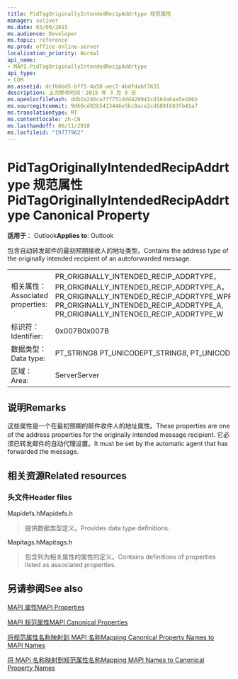 ```yaml
---
title: PidTagOriginallyIntendedRecipAddrtype 规范属性
manager: soliver
ms.date: 03/09/2015
ms.audience: Developer
ms.topic: reference
ms.prod: office-online-server
localization_priority: Normal
api_name:
- MAPI.PidTagOriginallyIntendedRecipAddrtype
api_type:
- COM
ms.assetid: dcfb6bd5-bff5-4a50-aec7-4bdfdabf7631
description: 上次修改时间：2015 年 3 月 9 日
ms.openlocfilehash: ddb2a246ca77f751ddd428941cd16da6aa5e286b
ms.sourcegitcommit: 9d60cd82b5413446e5bc8ace2cd689f683fb41a7
ms.translationtype: MT
ms.contentlocale: zh-CN
ms.lasthandoff: 06/11/2018
ms.locfileid: "19777962"
---
```

# <a name="pidtagoriginallyintendedrecipaddrtype-canonical-property"></a><span data-ttu-id="58f8b-103">PidTagOriginallyIntendedRecipAddrtype 规范属性</span><span class="sxs-lookup"><span data-stu-id="58f8b-103">PidTagOriginallyIntendedRecipAddrtype Canonical Property</span></span>

  
  
<span data-ttu-id="58f8b-104">**适用于**： Outlook</span><span class="sxs-lookup"><span data-stu-id="58f8b-104">**Applies to**: Outlook</span></span> 
  
<span data-ttu-id="58f8b-105">包含自动转发邮件的最初预期接收人的地址类型。</span><span class="sxs-lookup"><span data-stu-id="58f8b-105">Contains the address type of the originally intended recipient of an autoforwarded message.</span></span>
  
|||
|:-----|:-----|
|<span data-ttu-id="58f8b-106">相关属性：</span><span class="sxs-lookup"><span data-stu-id="58f8b-106">Associated properties:</span></span>  <br/> |<span data-ttu-id="58f8b-107">PR_ORIGINALLY_INTENDED_RECIP_ADDRTYPE，PR_ORIGINALLY_INTENDED_RECIP_ADDRTYPE_A，PR_ORIGINALLY_INTENDED_RECIP_ADDRTYPE_W</span><span class="sxs-lookup"><span data-stu-id="58f8b-107">PR_ORIGINALLY_INTENDED_RECIP_ADDRTYPE, PR_ORIGINALLY_INTENDED_RECIP_ADDRTYPE_A, PR_ORIGINALLY_INTENDED_RECIP_ADDRTYPE_W</span></span>  <br/> |
|<span data-ttu-id="58f8b-108">标识符：</span><span class="sxs-lookup"><span data-stu-id="58f8b-108">Identifier:</span></span>  <br/> |<span data-ttu-id="58f8b-109">0x007B</span><span class="sxs-lookup"><span data-stu-id="58f8b-109">0x007B</span></span>  <br/> |
|<span data-ttu-id="58f8b-110">数据类型：</span><span class="sxs-lookup"><span data-stu-id="58f8b-110">Data type:</span></span>  <br/> |<span data-ttu-id="58f8b-111">PT_STRING8 PT_UNICODE</span><span class="sxs-lookup"><span data-stu-id="58f8b-111">PT_STRING8, PT_UNICODE</span></span>  <br/> |
|<span data-ttu-id="58f8b-112">区域：</span><span class="sxs-lookup"><span data-stu-id="58f8b-112">Area:</span></span>  <br/> |<span data-ttu-id="58f8b-113">Server</span><span class="sxs-lookup"><span data-stu-id="58f8b-113">Server</span></span>  <br/> |
   
## <a name="remarks"></a><span data-ttu-id="58f8b-114">说明</span><span class="sxs-lookup"><span data-stu-id="58f8b-114">Remarks</span></span>

<span data-ttu-id="58f8b-115">这些属性是一个在最初预期的邮件收件人的地址属性。</span><span class="sxs-lookup"><span data-stu-id="58f8b-115">These properties are one of the address properties for the originally intended message recipient.</span></span> <span data-ttu-id="58f8b-116">它必须已转发邮件的自动代理设置。</span><span class="sxs-lookup"><span data-stu-id="58f8b-116">It must be set by the automatic agent that has forwarded the message.</span></span>
  
## <a name="related-resources"></a><span data-ttu-id="58f8b-117">相关资源</span><span class="sxs-lookup"><span data-stu-id="58f8b-117">Related resources</span></span>

### <a name="header-files"></a><span data-ttu-id="58f8b-118">头文件</span><span class="sxs-lookup"><span data-stu-id="58f8b-118">Header files</span></span>

<span data-ttu-id="58f8b-119">Mapidefs.h</span><span class="sxs-lookup"><span data-stu-id="58f8b-119">Mapidefs.h</span></span>
  
> <span data-ttu-id="58f8b-120">提供数据类型定义。</span><span class="sxs-lookup"><span data-stu-id="58f8b-120">Provides data type definitions.</span></span>
    
<span data-ttu-id="58f8b-121">Mapitags.h</span><span class="sxs-lookup"><span data-stu-id="58f8b-121">Mapitags.h</span></span>
  
> <span data-ttu-id="58f8b-122">包含列为相关属性的属性的定义。</span><span class="sxs-lookup"><span data-stu-id="58f8b-122">Contains definitions of properties listed as associated properties.</span></span>
    
## <a name="see-also"></a><span data-ttu-id="58f8b-123">另请参阅</span><span class="sxs-lookup"><span data-stu-id="58f8b-123">See also</span></span>



[<span data-ttu-id="58f8b-124">MAPI 属性</span><span class="sxs-lookup"><span data-stu-id="58f8b-124">MAPI Properties</span></span>](mapi-properties.md)
  
[<span data-ttu-id="58f8b-125">MAPI 规范属性</span><span class="sxs-lookup"><span data-stu-id="58f8b-125">MAPI Canonical Properties</span></span>](mapi-canonical-properties.md)
  
[<span data-ttu-id="58f8b-126">将规范属性名称映射到 MAPI 名称</span><span class="sxs-lookup"><span data-stu-id="58f8b-126">Mapping Canonical Property Names to MAPI Names</span></span>](mapping-canonical-property-names-to-mapi-names.md)
  
[<span data-ttu-id="58f8b-127">将 MAPI 名称映射到规范属性名称</span><span class="sxs-lookup"><span data-stu-id="58f8b-127">Mapping MAPI Names to Canonical Property Names</span></span>](mapping-mapi-names-to-canonical-property-names.md)

